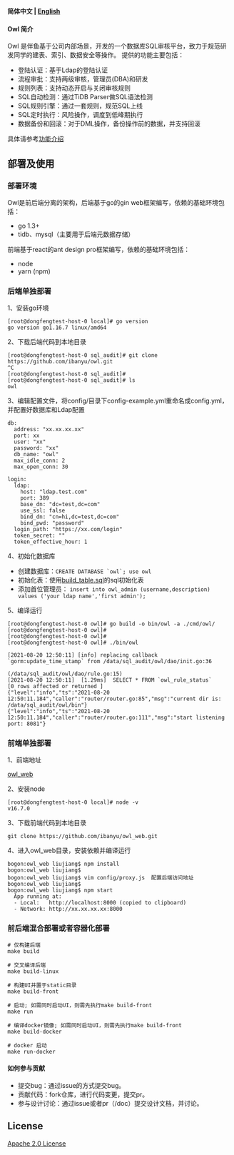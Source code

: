 <div align="left">

**简体中文 | [English](../README.md)**

</div>

#### Owl 简介

Owl 是伴鱼基于公司内部场景，开发的一个数据库SQL审核平台，致力于规范研发同学的建表、索引、数据安全等操作。
提供的功能主要包括：
* 登陆认证：基于Ldap的登陆认证
* 流程审批：支持两级审核，管理员(DBA)和研发
* 规则列表：支持动态开启与关闭审核规则
* SQL自动检测：通过TiDB Parser做SQL语法检测
* SQL规则引擎：通过一套规则，规范SQL上线
* SQL定时执行：风险操作，调度到低峰期执行
* 数据备份和回滚：对于DML操作，备份操作前的数据，并支持回滚

具体请参考[功能介绍](./introduction.md)

## 部署及使用

### 部署环境

Owl是前后端分离的架构，后端基于go的gin web框架编写，依赖的基础环境包括：
* go 1.3+
* tidb、mysql（主要用于后端元数据存储）

前端基于react的ant design pro框架编写，依赖的基础环境包括：
* node
* yarn (npm)

### 后端单独部署

1、安装go环境
```
[root@dongfengtest-host-0 local]# go version
go version go1.16.7 linux/amd64
```
2、下载后端代码到本地目录
```
[root@dongfengtest-host-0 sql_audit]# git clone https://github.com/ibanyu/owl.git                                                        ^C
[root@dongfengtest-host-0 sql_audit]#
[root@dongfengtest-host-0 sql_audit]# ls
owl
```
3、编辑配置文件，将config/目录下config-example.yml重命名成config.yml，并配置好数据库和Ldap配置
```
db:
  address: "xx.xx.xx.xx"
  port: xx
  user: "xx"
  password: "xx"
  db_name: "owl"
  max_idle_conn: 2
  max_open_conn: 30

login:
  ldap:
    host: "ldap.test.com"
    port: 389
    base_dn: "dc=test,dc=com"
    use_ssl: false
    bind_dn: "cn=hi,dc=test,dc=com"
    bind_pwd: "password"
  login_path: "https://xx.com/login"
  token_secret: ""
  token_effective_hour: 1
```
4、初始化数据库  
* 创建数据库：``` CREATE DATABASE `owl`; use owl ```  
* 初始化表：使用[build_table.sql](../dao/build_table.sql)的sql初始化表  
* 添加首位管理员： ``` insert into owl_admin (username,description) values ('your ldap name','first admin'); ```  

5、编译运行
```
[root@dongfengtest-host-0 owl]# go build -o bin/owl -a ./cmd/owl/
[root@dongfengtest-host-0 owl]#
[root@dongfengtest-host-0 owl]#
[root@dongfengtest-host-0 owl]# ./bin/owl

[2021-08-20 12:50:11] [info] replacing callback `gorm:update_time_stamp` from /data/sql_audit/owl/dao/init.go:36

(/data/sql_audit/owl/dao/rule.go:15)
[2021-08-20 12:50:11]  [1.29ms]  SELECT * FROM `owl_rule_status`
[0 rows affected or returned ]
{"level":"info","ts":"2021-08-20 12:50:11.184","caller":"router/router.go:85","msg":"current dir is: /data/sql_audit/owl/bin"}
{"level":"info","ts":"2021-08-20 12:50:11.184","caller":"router/router.go:111","msg":"start listening port: 8081"}
```

### 前端单独部署

1、前端地址  

[owl_web](https://github.com/ibanyu/owl_web)

2、安装node
```
[root@dongfengtest-host-0 local]# node -v
v16.7.0
```
3、下载前端代码到本地目录
```
git clone https://github.com/ibanyu/owl_web.git
```
4、进入owl_web目录，安装依赖并编译运行
```
bogon:owl_web liujiang$ npm install
bogon:owl_web liujiang$ 
bogon:owl_web liujiang$ vim config/proxy.js  配置后端访问地址
bogon:owl_web liujiang$ 
bogon:owl_web liujiang$ npm start
  App running at:
  - Local:   http://localhost:8000 (copied to clipboard)
  - Network: http://xx.xx.xx.xx:8000
```

### 前后端混合部署或者容器化部署

```
# 仅构建后端
make build

# 交叉编译后端
make build-linux

# 构建UI并置于static目录
make build-front

# 启动; 如需同时启动UI，则需先执行make build-front
make run

# 编译docker镜像; 如需同时启动UI，则需先执行make build-front
make build-docker

# docker 启动
make run-docker
```


#### 如何参与贡献

* 提交bug：通过issue的方式提交bug。
* 贡献代码：fork仓库，进行代码变更，提交pr。
* 参与设计讨论：通过issue或者pr（/doc）提交设计文档，并讨论。

## License

[Apache 2.0 License](./LICENSE)